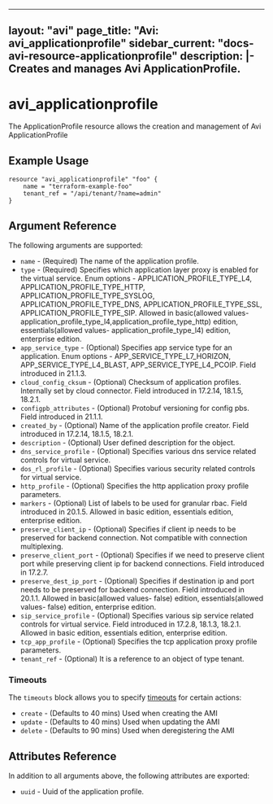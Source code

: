<!--
    Copyright 2021 VMware, Inc.
    SPDX-License-Identifier: Mozilla Public License 2.0
-->
---
layout: "avi"
page_title: "Avi: avi_applicationprofile"
sidebar_current: "docs-avi-resource-applicationprofile"
description: |-
  Creates and manages Avi ApplicationProfile.
---

# avi_applicationprofile

The ApplicationProfile resource allows the creation and management of Avi ApplicationProfile

## Example Usage

```hcl
resource "avi_applicationprofile" "foo" {
    name = "terraform-example-foo"
    tenant_ref = "/api/tenant/?name=admin"
}
```

## Argument Reference

The following arguments are supported:

* `name` - (Required) The name of the application profile.
* `type` - (Required) Specifies which application layer proxy is enabled for the virtual service. Enum options - APPLICATION_PROFILE_TYPE_L4, APPLICATION_PROFILE_TYPE_HTTP, APPLICATION_PROFILE_TYPE_SYSLOG, APPLICATION_PROFILE_TYPE_DNS, APPLICATION_PROFILE_TYPE_SSL, APPLICATION_PROFILE_TYPE_SIP. Allowed in basic(allowed values- application_profile_type_l4,application_profile_type_http) edition, essentials(allowed values- application_profile_type_l4) edition, enterprise edition.
* `app_service_type` - (Optional) Specifies app service type for an application. Enum options - APP_SERVICE_TYPE_L7_HORIZON, APP_SERVICE_TYPE_L4_BLAST, APP_SERVICE_TYPE_L4_PCOIP. Field introduced in 21.1.3.
* `cloud_config_cksum` - (Optional) Checksum of application profiles. Internally set by cloud connector. Field introduced in 17.2.14, 18.1.5, 18.2.1.
* `configpb_attributes` - (Optional) Protobuf versioning for config pbs. Field introduced in 21.1.1.
* `created_by` - (Optional) Name of the application profile creator. Field introduced in 17.2.14, 18.1.5, 18.2.1.
* `description` - (Optional) User defined description for the object.
* `dns_service_profile` - (Optional) Specifies various dns service related controls for virtual service.
* `dos_rl_profile` - (Optional) Specifies various security related controls for virtual service.
* `http_profile` - (Optional) Specifies the http application proxy profile parameters.
* `markers` - (Optional) List of labels to be used for granular rbac. Field introduced in 20.1.5. Allowed in basic edition, essentials edition, enterprise edition.
* `preserve_client_ip` - (Optional) Specifies if client ip needs to be preserved for backend connection. Not compatible with connection multiplexing.
* `preserve_client_port` - (Optional) Specifies if we need to preserve client port while preserving client ip for backend connections. Field introduced in 17.2.7.
* `preserve_dest_ip_port` - (Optional) Specifies if destination ip and port needs to be preserved for backend connection. Field introduced in 20.1.1. Allowed in basic(allowed values- false) edition, essentials(allowed values- false) edition, enterprise edition.
* `sip_service_profile` - (Optional) Specifies various sip service related controls for virtual service. Field introduced in 17.2.8, 18.1.3, 18.2.1. Allowed in basic edition, essentials edition, enterprise edition.
* `tcp_app_profile` - (Optional) Specifies the tcp application proxy profile parameters.
* `tenant_ref` - (Optional) It is a reference to an object of type tenant.


### Timeouts

The `timeouts` block allows you to specify [timeouts](https://www.terraform.io/docs/configuration/resources.html#timeouts) for certain actions:

* `create` - (Defaults to 40 mins) Used when creating the AMI
* `update` - (Defaults to 40 mins) Used when updating the AMI
* `delete` - (Defaults to 90 mins) Used when deregistering the AMI

## Attributes Reference

In addition to all arguments above, the following attributes are exported:

* `uuid` -  Uuid of the application profile.


